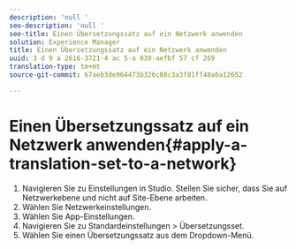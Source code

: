 ```yaml
---
description: 'null '
seo-description: 'null '
seo-title: Einen Übersetzungssatz auf ein Netzwerk anwenden
solution: Experience Manager
title: Einen Übersetzungssatz auf ein Netzwerk anwenden
uuid: 3 d 9 a 2616-3721-4 ac 5-a 039-aefbf 57 cf 269
translation-type: tm+mt
source-git-commit: 67aeb3de964473b326c88c3a3f81ff48a6a12652

---
```



# Einen Übersetzungssatz auf ein Netzwerk anwenden{#apply-a-translation-set-to-a-network}

1. Navigieren Sie zu Einstellungen in Studio. Stellen Sie sicher, dass Sie auf Netzwerkebene und nicht auf Site-Ebene arbeiten.
1. Wählen Sie Netzwerkeinstellungen.
1. Wählen Sie App-Einstellungen.
1. Navigieren Sie zu Standardeinstellungen &gt; Übersetzungsset.
1. Wählen Sie einen Übersetzungssatz aus dem Dropdown-Menü.

